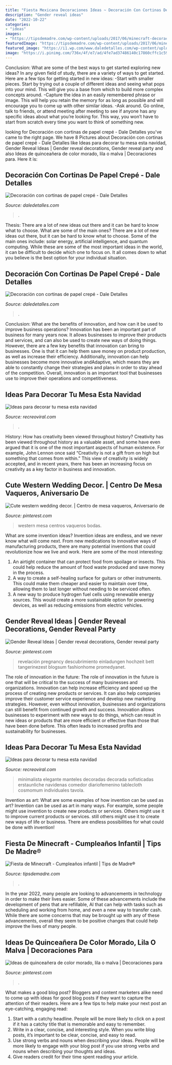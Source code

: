 ```yaml
---
title: "Fiesta Mexicana Decoraciones Ideas ~ Decoración Con Cortinas De Papel Crepé"
description: "Gender reveal ideas"
date: "2022-10-22"
categories:
- "ideas"
images:
- "https://tipsdemadre.com/wp-content/uploads/2017/06/minecraft-decoracion-fiesta-ninos.jpg"
featuredImage: "https://tipsdemadre.com/wp-content/uploads/2017/06/minecraft-decoracion-fiesta-ninos.jpg"
featured_image: "https://i1.wp.com/www.daledetalles.com/wp-content/uploads/2016/08/decoracion-con-papel-creppe2.jpg?resize=564%2C766"
image: "https://i.pinimg.com/736x/4f/e7/ad/4fe7ad37486140c17860cffc1c593952.jpg"
---
```



Conclusion: What are some of the best ways to get started exploring new ideas?
In any given field of study, there are a variety of ways to get started. Here are a few tips for getting started in new ideas: 
-Start with smaller pieces. Start by trying out a couple of different ideas and seeing what pops into your mind. This will give you a base from which to build more complex concepts around. 
-Capture the idea in an easily remembered phrase or image. This will help you retain the memory for as long as possible and will encourage you to come up with other similar ideas. 
-Ask around. Go online, talk to friends, or attend meeting after meeting to see if anyone has any specific ideas about what you’re looking for. This way, you won’t have to start from scratch every time you want to think of something new.

	

		
looking for Decoración con cortinas de papel crepé - Dale Detalles you've came to the right page. We have 8 Pictures about Decoración con cortinas de papel crepé - Dale Detalles like Ideas para decorar tu mesa esta navidad, Gender Reveal Ideas | Gender reveal decorations, Gender reveal party and also Ideas de quinceañera de color morado, lila o malva | Decoraciones para. Here it is:
		
    
## Decoración Con Cortinas De Papel Crepé - Dale Detalles

<img loading=lazy src="https://i2.wp.com/www.daledetalles.com/wp-content/uploads/2016/08/cortina-con-papel-crepe1.jpg?resize=552%2C414" onerror="this.onerror=null;this.src='https://tse1.mm.bing.net/th?id=OIP.j_YEJ09EutcgTFVpS_ULvwHaFj&amp;pid=15.1';" alt="Decoración con cortinas de papel crepé - Dale Detalles">

_Source: daledetalles.com_

>. 

	

Thesis: There are a lot of new ideas out there and it can be hard to know what to choose. What are some of the main ones?
There are a lot of new ideas out there, but it can be hard to know what to choose. Some of the main ones include: solar energy, artificial intelligence, and quantum computing. While these are some of the most important ideas in the world, it can be difficult to decide which one to focus on. It all comes down to what you believe is the best option for your individual situation.

    
## Decoración Con Cortinas De Papel Crepé - Dale Detalles

<img loading=lazy src="https://i1.wp.com/www.daledetalles.com/wp-content/uploads/2016/08/decoracion-con-papel-creppe2.jpg?resize=564%2C766" onerror="this.onerror=null;this.src='https://tse1.mm.bing.net/th?id=OIP._xKuuiLIfleQU_xmv4O_igHaKD&amp;pid=15.1';" alt="Decoración con cortinas de papel crepé - Dale Detalles">

_Source: daledetalles.com_

>. 

	

Conclusion: What are the benefits of innovation, and how can it be used to improve business operations?
Innovation has been an important part of business for many years now. It allows businesses to improve their products and services, and can also be used to create new ways of doing things. However, there are a few key benefits that innovation can bring to businesses. One is that it can help them save money on product production, as well as increase their efficiency. Additionally, innovation can help businesses become more innovative andAdaptive, which means they are able to constantly change their strategies and plans in order to stay ahead of the competition. Overall, innovation is an important tool that businesses use to improve their operations and competitiveness.

    
## Ideas Para Decorar Tu Mesa Esta Navidad

<img loading=lazy src="https://www.recreoviral.com/wp-content/uploads/2015/12/Decoraciones-para-la-mesa-esta-navidad-16.jpg" onerror="this.onerror=null;this.src='https://tse3.mm.bing.net/th?id=OIP.Fcp7q0qWGy8N_lWloR0ibgHaK7&amp;pid=15.1';" alt="Ideas para decorar tu mesa esta navidad">

_Source: recreoviral.com_

>. 

	

History: How has creativity been viewed throughout history?
Creativity has been viewed throughout history as a valuable asset, and some have even argued that it is one of the most important aspects of human existence. For example, John Lennon once said “Creativity is not a gift from on high but something that comes from within.” This view of creativity is widely accepted, and in recent years, there has been an increasing focus on creativity as a key factor in business and innovation.

    
## Cute Western Wedding Decor. | Centro De Mesa Vaqueros, Aniversario De

<img loading=lazy src="https://i.pinimg.com/736x/eb/04/01/eb0401fa67e4e07e2650236ba8d3ec89--old-western-decor-western-cowboy.jpg" onerror="this.onerror=null;this.src='https://tse1.mm.bing.net/th?id=OIP.csAAjHglqcabcj_dxbcARQHaLH&amp;pid=15.1';" alt="Cute western wedding decor. | Centro de mesa vaqueros, Aniversario de">

_Source: pinterest.com_

>western mesa centros vaqueros bodas. 

	

What are some invention ideas?
Invention ideas are endless, and we never know what will come next. From new medications to innovative ways of manufacturing products, there are many potential inventions that could revolutionize how we live and work. Here are some of the most interesting: 
1. An airtight container that can protect food from spoilage or insects. This could help reduce the amount of food waste produced and save money in the process. 
2. A way to create a self-healing surface for guitars or other instruments. This could make them cheaper and easier to maintain over time, allowing them to last longer without needing to be serviced often. 
3. A new way to produce hydrogen fuel cells using renewable energy sources. This would create a more sustainable option for powering devices, as well as reducing emissions from electric vehicles. 

    
## Gender Reveal Ideas | Gender Reveal Decorations, Gender Reveal Party

<img loading=lazy src="https://i.pinimg.com/736x/f9/4b/92/f94b9256e29382819ffe9f9e065efecc.jpg" onerror="this.onerror=null;this.src='https://tse2.mm.bing.net/th?id=OIP.QXKN-ouT7ztzpNQ37pjDLgHaNK&amp;pid=15.1';" alt="Gender Reveal Ideas | Gender reveal decorations, Gender reveal party">

_Source: pinterest.com_

>revelación pregnancy descubrimiento einladungen hochzeit bett tangerinezest blogsum fashionhome promedyanet. 

	

The role of innovation in the future:
The role of innovation in the future is one that will be critical to the success of many businesses and organizations. Innovation can help increase efficiency and speed up the process of creating new products or services. It can also help companies improve their customer service experience and develop new marketing strategies.
However, even without innovation, businesses and organizations can still benefit from continued growth and success. Innovation allows businesses to experiment with new ways to do things, which can result in new ideas or products that are more efficient or effective than those that have been done before. This often leads to increased profits and sustainability for businesses.

    
## Ideas Para Decorar Tu Mesa Esta Navidad

<img loading=lazy src="https://www.recreoviral.com/wp-content/uploads/2015/12/Decoraciones-para-la-mesa-esta-navidad-5.jpg" onerror="this.onerror=null;this.src='https://tse2.mm.bing.net/th?id=OIP.AjjlL3FFlgWxxacCKR99_AHaKj&amp;pid=15.1';" alt="Ideas para decorar tu mesa esta navidad">

_Source: recreoviral.com_

>minimalista elegante manteles decoradas decorada sofisticadas erstaunliche navidenas comedor diariofemenino tablecloth cosmomum individuales tavola. 

	

Invention as art: What are some examples of how invention can be used as art?
Invention can be used as art in many ways. For example, some people might use invention to create new products or services. Others might use it to improve current products or services. still others might use it to create new ways of life or business. There are endless possibilities for what could be done with invention!

    
## Fiesta De Minecraft - Cumpleaños Infantil | Tips De Madre®

<img loading=lazy src="https://tipsdemadre.com/wp-content/uploads/2017/06/minecraft-decoracion-fiesta-ninos.jpg" onerror="this.onerror=null;this.src='https://tse3.mm.bing.net/th?id=OIP.NPnGjil3jSHuXM8BwlHH0gHaKa&amp;pid=15.1';" alt="Fiesta de Minecraft - Cumpleaños infantil | Tips de Madre®">

_Source: tipsdemadre.com_

>. 

	

In the year 2022, many people are looking to advancements in technology in order to make their lives easier. Some of these advancements include the development of pens that are refillable, AI that can help with tasks such as scheduling and working from home, and even a new way to transfer cash. While there are some concerns that may be brought up with any of these advancements, overall they seem to be positive changes that could help improve the lives of many people.

    
## Ideas De Quinceañera De Color Morado, Lila O Malva | Decoraciones Para

<img loading=lazy src="https://i.pinimg.com/736x/4f/e7/ad/4fe7ad37486140c17860cffc1c593952.jpg" onerror="this.onerror=null;this.src='https://tse1.mm.bing.net/th?id=OIP.c8KGeLeBLwxyGy3WThgbPwHaJ4&amp;pid=15.1';" alt="Ideas de quinceañera de color morado, lila o malva | Decoraciones para">

_Source: pinterest.com_

>. 

	

What makes a good blog post?
Bloggers and content marketers alike need to come up with ideas for good blog posts if they want to capture the attention of their readers. Here are a few tips to help make your next post an eye-catching, engaging read: 
1. Start with a catchy headline. People will be more likely to click on a post if it has a catchy title that is memorable and easy to remember.
2. Write in a clear, concise, and interesting style. When you write blog posts, it’s important to be clear, concise, and easy to read.
3. Use strong verbs and nouns when describing your ideas. People will be more likely to engage with your blog post if you use strong verbs and nouns when describing your thoughts and ideas.
4. Give readers credit for their time spent reading your article.


